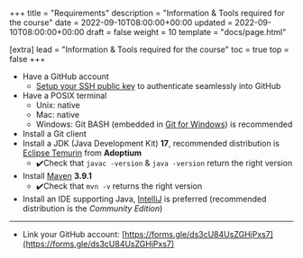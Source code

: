 +++
title = "Requirements"
description = "Information & Tools required for the course"
date = 2022-09-10T08:00:00+00:00
updated = 2022-09-10T08:00:00+00:00
draft = false
weight = 10
template = "docs/page.html"

[extra]
lead = "Information & Tools required for the course"
toc = true
top = false
+++

* Have a GitHub account
  * [Setup your SSH public key](https://docs.github.com/en/authentication/connecting-to-github-with-ssh/generating-a-new-ssh-key-and-adding-it-to-the-ssh-agent) to authenticate seamlessly into GitHub
* Have a POSIX terminal
  * Unix: native
  * Mac: native
  * Windows: Git BASH (embedded in [Git for Windows](https://gitforwindows.org/)) is recommended
* Install a Git client
* Install a JDK (Java Development Kit) **17**, recommended distribution is [Eclipse Temurin](https://adoptium.net/temurin/releases) from **Adoptium**
  * ✔️Check that `javac -version` & `java -version` return the right version
* Install [Maven](https://maven.apache.org/download.cgi) **3.9.1**
  * ✔️Check that `mvn -v` returns the right version
* Install an IDE supporting Java, [IntelliJ](https://www.jetbrains.com/fr-fr/idea/download/) is preferred (recommended distribution is the _Community Edition_)

---

* Link your GitHub account: [https://forms.gle/ds3cU84UsZGHjPxs7](https://forms.gle/ds3cU84UsZGHjPxs7)
